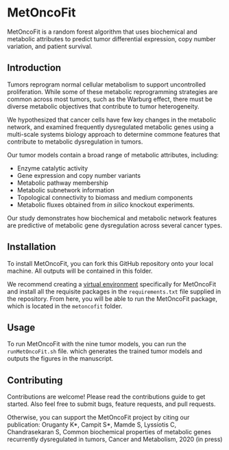 # MetOncoFit
MetOncoFit is a random forest algorithm that uses biochemical and metabolic attributes to predict tumor differential expression, copy number variation, and patient survival.

## Introduction
Tumors reprogram normal cellular metabolism to support uncontrolled proliferation. While some of these metabolic reprogramming strategies are common across most tumors, such as the Warburg effect, there must be diverse metabolic objectives that contribute to tumor heterogeneity.

We hypothesized that cancer cells have few key changes in the metabolic network, and examined frequently dysregulated metabolic genes using a multi-scale systems biology approach to determine commone features that contribute to metabolic dysregulation in tumors. 

Our tumor models contain a broad range of metabolic attributes, including:
  * Enzyme catalytic activity
  * Gene expression and copy number variants
  * Metabolic pathway membership
  * Metabolic subnetwork information
  * Topological connectivity to biomass and medium components
  * Metabolic fluxes obtained from *in silico* knockout experiments.
  
Our study demonstrates how biochemical and metabolic network features are predictive of metabolic gene dysregulation across several cancer types. 

## Installation
To install MetOncoFit, you can fork this GitHub repository onto your local machine. All outputs will be contained in this folder.

We recommend creating a [virtual environment](https://virtualenv.pypa.io/en/latest/) specifically for MetOncoFit and install all the requisite packages in the `requirements.txt` file supplied in the repository. From here, you will be able to run the MetOncoFit package, which is located in the `metoncofit` folder. 

## Usage
To run MetOncoFit with the nine tumor models, you can run the `runMetOncoFit.sh` file. which generates the trained tumor models and outputs the figures in the manuscript.

## Contributing
Contributions are welcome! Please read the contributions guide to get started. Also feel free to submit bugs, feature requests, and pull requests.

Otherwise, you can support the MetOncoFit project by citing our publication:
Oruganty K*, Campit S*, Mamde S, Lyssiotis C, Chandrasekaran S, Common biochemical properties of metabolic genes recurrently dysregulated in tumors, Cancer and Metabolism, 2020 (in press)

